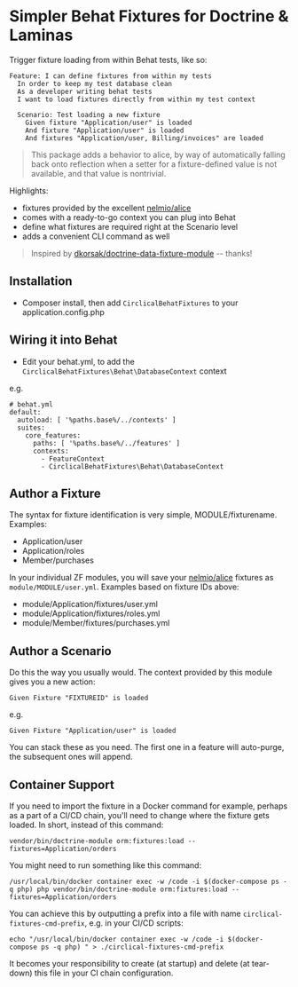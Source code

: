 # Simpler Behat Fixtures for Doctrine & Laminas

Trigger fixture loading from within Behat tests, like so:

```
Feature: I can define fixtures from within my tests
  In order to keep my test database clean
  As a developer writing behat tests
  I want to load fixtures directly from within my test context

  Scenario: Test loading a new fixture
    Given fixture "Application/user" is loaded
    And fixture "Application/user" is loaded
    And fixtures "Application/user, Billing/invoices" are loaded
```

> This package adds a behavior to alice, by way of automatically falling back onto reflection
> when a setter for a fixture-defined value is not available, and that value is nontrivial.

Highlights:

- fixtures provided by the excellent [nelmio/alice](https://github.com/nelmio/alice)
- comes with a ready-to-go context you can plug into Behat
- define what fixtures are required right at the Scenario level
- adds a convenient CLI command as well

> Inspired by [dkorsak/doctrine-data-fixture-module](https://github.com/dkorsak/doctrine-data-fixture-module) -- thanks!

## Installation

- Composer install, then add `CirclicalBehatFixtures` to your application.config.php

## Wiring it into Behat

- Edit your behat.yml, to add the `CirclicalBehatFixtures\Behat\DatabaseContext` context

e.g.

```
# behat.yml
default:
  autoload: [ '%paths.base%/../contexts' ]
  suites:
    core_features:
      paths: [ '%paths.base%/../features' ]
      contexts:
        - FeatureContext
        - CirclicalBehatFixtures\Behat\DatabaseContext
```

## Author a Fixture

The syntax for fixture identification is very simple, MODULE/fixturename. Examples:
- Application/user
- Application/roles
- Member/purchases

In your individual ZF modules, you will save your [nelmio/alice](https://github.com/nelmio/alice) fixtures as `module/MODULE/user.yml`.  Examples based on fixture IDs above:
- module/Application/fixtures/user.yml
- module/Application/fixtures/roles.yml
- module/Member/fixtures/purchases.yml

## Author a Scenario

Do this the way you usually would.  The context provided by this module gives you a new action:

`Given Fixture "FIXTUREID" is loaded`

e.g.

`Given Fixture "Application/user" is loaded`

You can stack these as you need.  The first one in a feature will auto-purge, the subsequent ones will append.


## Container Support

If you need to import the fixture in a Docker command for example, perhaps as a part of a CI/CD chain, you'll need to change where the fixture gets loaded.  In short, instead of this command:

    vendor/bin/doctrine-module orm:fixtures:load --fixtures=Application/orders

You might need to run something like this command:

    /usr/local/bin/docker container exec -w /code -i $(docker-compose ps -q php) php vendor/bin/doctrine-module orm:fixtures:load --fixtures=Application/orders

You can achieve this by outputting a prefix into a file with name `circlical-fixtures-cmd-prefix`, e.g. in your CI/CD scripts:

    echo "/usr/local/bin/docker container exec -w /code -i $(docker-compose ps -q php) " > ./circlical-fixtures-cmd-prefix
    
It becomes your responsibility to create (at startup) and delete (at tear-down) this file in your CI chain configuration.